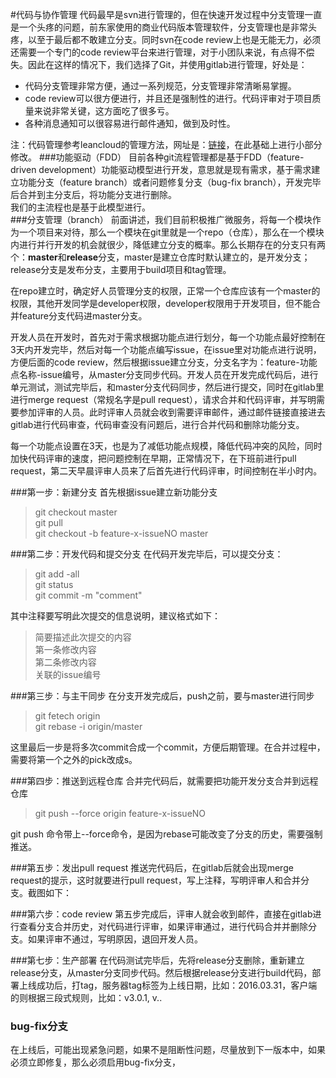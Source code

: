 #代码与协作管理
代码最早是svn进行管理的，但在快速开发过程中分支管理一直是一个头疼的问题，前东家使用的商业代码版本管理软件，分支管理也是非常头疼，以至于最后都不敢建立分支。同时svn在code review上也是无能无力，必须还需要一个专门的code review平台来进行管理，对于小团队来说，有点得不偿失。因此在这样的情况下，我们选择了Git，并使用gitlab进行管理，好处是：  
* 代码分支管理非常方便，通过一系列规范，分支管理非常清晰易掌握。
* code review可以很方便进行，并且还是强制性的进行。代码评审对于项目质量来说非常关键，这方面吃了很多亏。
* 各种消息通知可以很容易进行邮件通知，做到及时性。

注：代码管理参考leancloud的管理方法，网址是：[链接](http://open.leancloud.cn/git-branch-guide.html)，在此基础上进行小部分修改。 
###功能驱动（FDD）
目前各种git流程管理都是基于FDD（feature-driven development）功能驱动模型进行开发，意思就是现有需求，基于需求建立功能分支（feature branch）或者问题修复分支（bug-fix branch），开发完毕后合并到主分支后，将功能分支进行删除。  
我们的主流程也是基于此模型进行。  
###分支管理（branch）
前面讲述，我们目前积极推广微服务，将每一个模块作为一个项目来对待，那么一个模块在git里就是一个repo（仓库），那么在一个模块内进行并行开发的机会就很少，降低建立分支的概率。那么长期存在的分支只有两个：**master**和**release**分支，master是建立仓库时默认建立的，是开发分支；release分支是发布分支，主要用于build项目和tag管理。  

在repo建立时，确定好人员管理分支的权限，正常一个仓库应该有一个master的权限，其他开发同学是developer权限，developer权限用于开发项目，但不能合并feature分支代码进master分支。  

开发人员在开发时，首先对于需求根据功能点进行划分，每一个功能点最好控制在3天内开发完毕，然后对每一个功能点编写issue，在issue里对功能点进行说明，方便后面的code review，然后根据issue建立分支，分支名字为：feature-功能点名称-issue编号，从master分支同步代码。开发人员在开发完成代码后，进行单元测试，测试完毕后，和master分支代码同步，然后进行提交，同时在gitlab里进行merge request（常规名字是pull request），请求合并和代码评审，并写明需要参加评审的人员。此时评审人员就会收到需要评审邮件，通过邮件链接直接进去gitlab进行代码审查，代码审查没有问题后，进行合并代码和删除功能分支。 

每一个功能点设置在3天，也是为了减低功能点规模，降低代码冲突的风险，同时加快代码评审的速度，把问题控制在早期，正常情况下，在下班前进行pull request，第二天早晨评审人员来了后首先进行代码评审，时间控制在半小时内。   

###第一步：新建分支
首先根据issue建立新功能分支

> git checkout master  
> git pull  
> git checkout -b feature-x-issueNO master

###第二步：开发代码和提交分支
在代码开发完毕后，可以提交分支：

> git add -all  
> git status  
> git commit -m "comment"

其中注释要写明此次提交的信息说明，建议格式如下：

> 简要描述此次提交的内容  
> 第一条修改内容  
> 第二条修改内容  
> 关联的issue编号

###第三步：与主干同步
在分支开发完成后，push之前，要与master进行同步

> git fetech origin  
> git rebase -i origin/master
> 
这里最后一步是将多次commit合成一个commit，方便后期管理。在合并过程中，需要将第一个之外的pick改成s。


###第四步：推送到远程仓库
合并完代码后，就需要把功能开发分支合并到远程仓库

> git push --force origin feature-x-issueNO

git push 命令带上--force命令，是因为rebase可能改变了分支的历史，需要强制推送。  

###第五步：发出pull request
推送完代码后，在gitlab后就会出现merge request的提示，这时就要进行pull request，写上注释，写明评审人和合并分支。截图如下：

###第六步：code review
第五步完成后，评审人就会收到邮件，直接在gitlab进行查看分支合并历史，对代码进行评审，如果评审通过，进行代码合并并删除分支。如果评审不通过，写明原因，退回开发人员。

###第七步：生产部署
在代码测试完毕后，先将release分支删除，重新建立release分支，从master分支同步代码。然后根据release分支进行build代码，部署上线成功后，打tag，服务器tag标签为上线日期，比如：2016.03.31，客户端的则根据三段式规则，比如：v3.0.1, v<major>.<minor>.<patch>  

### bug-fix分支
在上线后，可能出现紧急问题，如果不是阻断性问题，尽量放到下一版本中，如果必须立即修复，那么必须启用bug-fix分支，


















